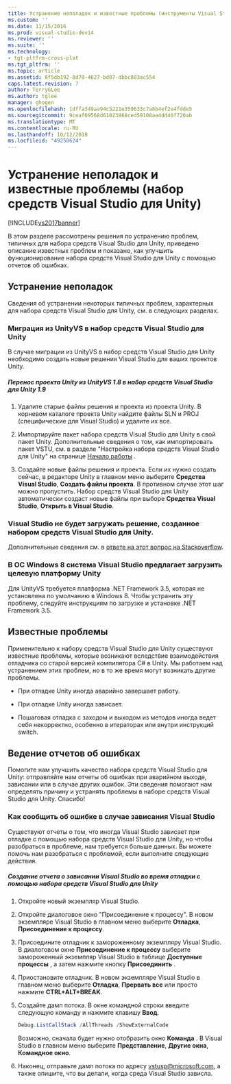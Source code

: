 ```yaml
---
title: Устранение неполадок и известные проблемы (инструменты Visual Studio для Unity) | Документы Майкрософт
ms.custom: ''
ms.date: 11/15/2016
ms.prod: visual-studio-dev14
ms.reviewer: ''
ms.suite: ''
ms.technology:
- tgt-pltfrm-cross-plat
ms.tgt_pltfrm: ''
ms.topic: article
ms.assetid: 8f5db192-8d78-4627-bd07-dbbc803ac554
caps.latest.revision: 7
author: TerryGLee
ms.author: tglee
manager: ghogen
ms.openlocfilehash: 1dffa349aa94c5221e359633c7a8b4ef2e4fdde5
ms.sourcegitcommit: 9ceaf69568d61023868ced59108ae4dd46f720ab
ms.translationtype: MT
ms.contentlocale: ru-RU
ms.lasthandoff: 10/12/2018
ms.locfileid: "49250624"
---
```

# <a name="troubleshooting-and-known-issues-visual-studio-tools-for-unity"></a>Устранение неполадок и известные проблемы (набор средств Visual Studio для Unity)
[!INCLUDE[vs2017banner](../includes/vs2017banner.md)]

  
В этом разделе рассмотрены решения по устранению проблем, типичных для набора средств Visual Studio для Unity, приведено описание известных проблем и показано, как улучшить функционирование набора средств Visual Studio для Unity с помощью отчетов об ошибках.  
  
## <a name="troubleshooting"></a>Устранение неполадок  
 Сведения об устранении некоторых типичных проблем, характерных для набора средств Visual Studio для Unity, см. в следующих разделах.  
  
### <a name="migrating-from-unityvs-to-visual-studio-tools-for-unity"></a>Миграция из UnityVS в набор средств Visual Studio для Unity  
 В случае миграции из UnityVS в набор средств Visual Studio для Unity необходимо создать новые решения Visual Studio для ваших проектов Unity.  
  
##### <a name="to-migrate-your-unity-project-from-unityvs-18-to-visual-studio-tools-for-unity-19"></a>Перенос проекта Unity из UnityVS 1.8 в набор средств Visual Studio для Unity 1.9  
  
1.  Удалите старые файлы решения и проекта из проекта Unity. В корневом каталоге проекта Unity найдите файлы SLN и PROJ (специфические для Visual Studio) и удалите их все.  
  
2.  Импортируйте пакет набора средств Visual Studio для Unity в свой пакет Unity. Дополнительные сведения о том, как импортировать пакет VSTU, см. в разделе "Настройка набора средств Visual Studio для Unity" на странице [Начало работы](../cross-platform/getting-started-with-visual-studio-tools-for-unity.md) .  
  
3.  Создайте новые файлы решения и проекта. Если их нужно создать сейчас, в редакторе Unity в главном меню выберите **Средства Visual Studio**, **Создать файлы проекта**. В противном случае этот шаг можно пропустить. Набор средств Visual Studio для Unity автоматически создаст новые файлы при выборе **Средства Visual Studio**, **Открыть в Visual Studio**.  
  
### <a name="visual-studio-wont-load-the-solution-that-visual-studio-tools-for-unity-created"></a>Visual Studio не будет загружать решение, созданное набором средств Visual Studio для Unity.  
 Дополнительные сведения см. в [ответе на этот вопрос на Stackoverflow](http://stackoverflow.com/a/24035907/36702).  
  
### <a name="on-windows-8-visual-studio-asks-to-download-the-unity-target-framework"></a>В ОС Windows 8 система Visual Studio предлагает загрузить целевую платформу Unity  
 Для UnityVS требуется платформа .NET Framework 3.5, которая не установлена по умолчанию в Windows 8. Чтобы устранить эту проблему, следуйте инструкциям по загрузке и установке .NET Framework 3.5.  
  
## <a name="known-issues"></a>Известные проблемы  
 Применительно к набору средств Visual Studio для Unity существуют известные проблемы, которые возникают вследствие взаимодействия отладчика со старой версией компилятора C# в Unity. Мы работаем над устранением этих проблем, но в то же время могут возникать другие проблемы.  
  
-   При отладке Unity иногда аварийно завершает работу.  
  
-   При отладке Unity иногда зависает.  
  
-   Пошаговая отладка с заходом и выходом из методов иногда ведет себя некорректно, особенно в итераторах или внутри инструкций switch.  
  
## <a name="reporting-errors"></a>Ведение отчетов об ошибках  
 Помогите нам улучшить качество набора средств Visual Studio для Unity: отправляйте нам отчеты об ошибках при аварийном выходе, зависании или в случае других ошибок. Эти сведения помогают нам определять причину и устранять проблемы в наборе средств Visual Studio для Unity. Спасибо!  
  
### <a name="how-to-report-an-error-when-visual-studio-freezes"></a>Как сообщить об ошибке в случае зависания Visual Studio  
 Существуют отчеты о том, что иногда Visual Studio  зависает при отладке с помощью набора средств Visual Studio для Unity, но чтобы разобраться в проблеме, нам требуется больше данных. Вы можете помочь нам разобраться с проблемой, если выполните следующие действия.  
  
##### <a name="to-report-that-visual-studio-freezes-while-debugging-with-visual-studio-tools-for-unity"></a>Создание отчета о зависании Visual Studio во время отладки с помощью набора средств Visual Studio для Unity  
  
1.  Откройте новый экземпляр Visual Studio.  
  
2.  Откройте диалоговое окно "Присоединение к процессу". В новом экземпляре Visual Studio в главном меню выберите **Отладка**, **Присоединение к процессу**.  
  
3.  Присоедините отладчик к замороженному экземпляру Visual Studio. В диалоговом окне **Присоединение к процессу** выберите замороженный экземпляр Visual Studio в таблице **Доступные процессы** , а затем нажмите кнопку **Присоединить** .  
  
4.  Приостановите отладчик. В новом экземпляре Visual Studio в главном меню выберите **Отладка**, **Прервать все** или просто нажмите **CTRL+ALT+BREAK**.  
  
5.  Создайте дамп потока. В окне командной строки введите следующую команду и нажмите клавишу **Ввод**.  
  
    ```powershell  
    Debug.ListCallStack /AllThreads /ShowExternalCode  
    ```  
  
     Возможно, сначала будет нужно отобразить окно **Команда** . В Visual Studio в главном меню выберите **Представление**, **Другие окна**, **Командное окно**.  
  
6.  Наконец, отправьте дамп потока по адресу [vstusp@microsoft.com](mailto:vstusp@microsoft.com), а также опишите, что вы делали, когда среда Visual Studio зависла.

